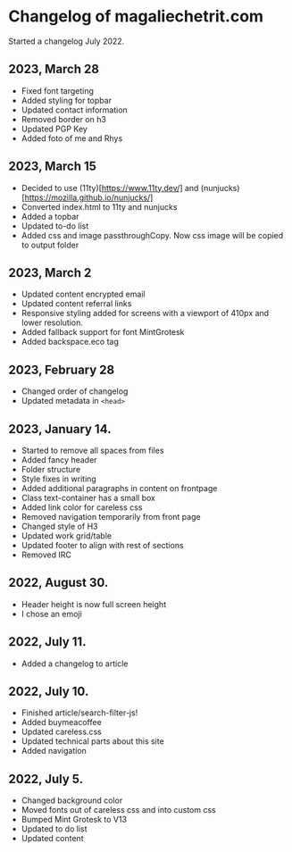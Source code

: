 # Changelog of magaliechetrit.com

Started a changelog July 2022.
## 2023, March 28
- Fixed font targeting
- Added styling for topbar
- Updated contact information
- Removed border on h3
- Updated PGP Key
- Added foto of me and Rhys

## 2023, March 15
- Decided to use (11ty)[https://www.11ty.dev/] and (nunjucks)[https://mozilla.github.io/nunjucks/]
- Converted index.html to 11ty and nunjucks
- Added a topbar
- Updated to-do list
- Added css and image passthroughCopy. Now css image will be copied to output folder
## 2023, March 2
- Updated content encrypted email
- Updated content referral links
- Responsive styling added for screens with a viewport of 410px and lower resolution.
- Added fallback support for font MintGrotesk
- Added backspace.eco tag

## 2023, February 28
- Changed order of changelog
- Updated metadata in `<head>`
## 2023, January 14.
- Started to remove all spaces from files
- Added fancy header
- Folder structure
- Style fixes in writing
- Added additional paragraphs in content on frontpage
- Class text-container has a small box
- Added link color for careless css
- Removed navigation temporarily from front page
- Changed style of H3
- Updated work grid/table
- Updated footer to align with rest of sections
- Removed IRC

## 2022, August 30.
- Header height is now full screen height
- I chose an emoji

## 2022, July 11.
- Added a changelog to article

## 2022, July 10.
- Finished article/search-filter-js!
- Added buymeacoffee
- Updated careless.css
- Updated technical parts about this site
- Added navigation

## 2022, July 5.
- Changed background color
- Moved fonts out of careless css and into custom css
- Bumped Mint Grotesk to V13
- Updated to do list
- Updated content

